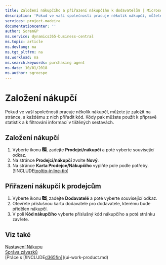 ```yaml
---
title: Založení nákupčího a přiřazení nákupčího k dodavatelům | Microsoft Docs
description: 'Pokud ve vaší společnosti pracuje několik nákupčí, můžete je uspořádat pro statistickou analýzu.'
services: project-madeira
documentationcenter: ''
author: SorenGP
ms.service: dynamics365-business-central
ms.topic: article
ms.devlang: na
ms.tgt_pltfrm: na
ms.workload: na
ms.search.keywords: purchasing agent
ms.date: 10/01/2018
ms.author: sgroespe
---
```

# <a name="set-up-purchasers"></a>Založení nákupčí
Pokud ve vaší společnosti pracuje několik nákupčí, můžete je založit na stránce, a každému z nich přiřadit kód. Kódy pak můžete použít k přípravě statistik a k filtrování informací v tištěných sestavách.

## <a name="to-set-up-purchasers"></a>Založení nákupčí
1. Vyberte ikonu ![Žárovky, která otevře funkci Řekněte mi](media/ui-search/search_small.png "Řekněte mi, co chcete dělat"), zadejte **Prodejci/nákupčí** a poté vyberte související odkaz.
2. Na stránce **Prodejci/nákupčí** zvolte **Nový**.
3. Na stránce **Karta Prodejce/Nákupčího** vyplňte pole podle potřeby. [!INCLUDE[tooltip-inline-tip](includes/tooltip-inline-tip_md.md)]

## <a name="to-assign-purchasers-to-vendors"></a>Přiřazení nákupčí k prodejcům
1. Vyberte ikonu ![Žárovky, která otevře funkci Řekněte mi](media/ui-search/search_small.png "Řekněte mi, co chcete dělat"), zadejte **Dodavatelé** a poté vyberte související odkaz.
2. Otevřete příslušnou kartu dodavatele pro dodavatele, kterému bude přidělen nákupčí.
3. V poli **Kód nákupčího** vyberte příslušný kód nákupčího a poté stránku zavřete.

## <a name="see-also"></a>Viz také
[Nastavení Nákupu](purchasing-setup-purchasing.md)  
[Správa závazků](payables-manage-payables.md)  
[Práce s [!INCLUDE[d365fin](includes/d365fin_md.md)]](ui-work-product.md)
